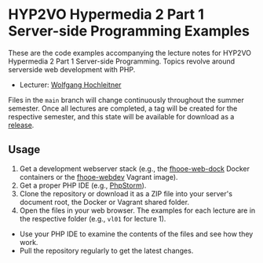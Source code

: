 # HYP2VO Hypermedia 2 Part 1 Server-side Programming Examples

These are the code examples accompanying the lecture notes for HYP2VO Hypermedia 2 Part 1 Server-side Programming. Topics revolve around serverside web development with PHP.

* Lecturer: [Wolfgang Hochleitner](https://github.com/hochleitner)

Files in the `main` branch will change continuously throughout the summer semester. Once all lectures are completed, a tag will be created for the respective semester, and this state will be available for download as a [release](https://github.com/Digital-Media/hyp2vo-t1-examples/releases).

## Usage

1. Get a development webserver stack (e.g., the [fhooe-web-dock](https://github.com/Digital-Media/fhooe-web-dock) Docker containers or the [fhooe-webdev](https://github.com/Digital-Media/fhooe-webdev) Vagrant image).
2. Get a proper PHP IDE (e.g., [PhpStorm](https://www.jetbrains.com/phpstorm/)).
3. Clone the repository or download it as a ZIP file into your server's document root, the Docker or Vagrant shared folder.
4. Open the files in your web browser. The examples for each lecture are in the respective folder (e.g., `vl01` for lecture 1).

* Use your PHP IDE to examine the contents of the files and see how they work.
* Pull the repository regularly to get the latest changes.
